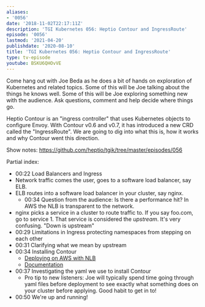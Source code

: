 ```yaml
---
aliases:
- '0056'
date: '2018-11-02T22:17:11Z'
description: 'TGI Kubernetes 056: Heptio Contour and IngressRoute'
episode: '0056'
lastmod: '2021-04-20'
publishdate: '2020-08-10'
title: 'TGI Kubernetes 056: Heptio Contour and IngressRoute'
type: tv-episode
youtube: BSKU6QHOvVE
---
```


Come hang out with Joe Beda as he does a bit of hands on exploration of Kubernetes and related topics. Some of this will be Joe talking about the things he knows well. Some of this will be Joe exploring something new with the audience. Ask questions, comment and help decide where things go.

Heptio Contour is an &#34;ingress controller&#34; that uses Kubernetes objects to configure Envoy. With Contour v0.6 and v0.7, it has introduced a new CRD called the &#34;IngressRoute&#34;. We are going to dig into what this is, how it works and why Contour went this direction.

Show notes: https://github.com/heptio/tgik/tree/master/episodes/056

Partial index:
- 00:22 Load Balancers and Ingress 
- Network traffic comes the user, goes to a software load balancer, say ELB.
- ELB routes into a software load balancer in your cluster, say nginx.
    - 00:34 Question from the audience: Is there a performance hit? In AWS the NLB is transparent to the network. 
- nginx picks a service in a cluster to route traffic to. If you say foo.com, go to service 1. That service is considered the _upstream_. It&#39;s very confusing. &#34;Down is upstream&#34;
- 00:29 Limitations in Ingress protecting namespaces from stepping on each other
- 00:31 Clarifying what we mean by upstream
- 00:34 Installing Contour
    - [Deploying on AWS with NLB](https://github.com/heptio/contour/blob/master/docs/deploy-aws-nlb.md)
    - [Documentation](https://github.com/heptio/contour/tree/master/docs)
- 00:37 Investigating the yaml we use to install Contour
    - Pro tip to new listeners: Joe will typically spend time going through yaml files before deployment to see exactly what something does on your cluster before applying. Good habit to get in to!
- 00:50 We&#39;re up and running!